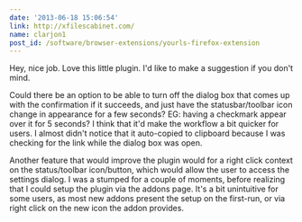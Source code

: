```yaml
---
date: '2013-06-18 15:06:54'
link: http://xfilescabinet.com/
name: clarjon1
post_id: /software/browser-extensions/yourls-firefox-extension
---
```


Hey, nice job. Love this little plugin. I'd like to make a suggestion if you don't mind.

Could there be an option to be able to turn off the dialog box that comes up with the confirmation if it succeeds, and just have the statusbar/toolbar icon change in appearance for a few seconds? EG: having a checkmark appear over it for 5 seconds?  I think that it'd make the workflow a bit quicker for users. I almost didn't notice that it auto-copied to clipboard because I was checking for the link while the dialog box was open.

Another feature that would improve the plugin would for a right click context on the status/toolbar icon/button, which would allow the user to access the settings dialog. I was a stumped for a couple of moments, before realizing that I could setup the plugin via the addons page. It's a bit unintuitive for some users, as most new addons present the setup on the first-run, or via right click on the new icon the addon provides.
